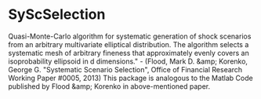 # SyScSelection
Quasi-Monte-Carlo algorithm for systematic generation of shock scenarios from an arbitrary multivariate elliptical distribution. The algorithm selects a systematic mesh of arbitrary fineness that approximately evenly covers an isoprobability ellipsoid in d dimensions." - (Flood, Mark D. &amp;amp; Korenko, George G. "Systematic Scenario Selection", Office of Financial Research Working Paper #0005, 2013)  This package is analogous to the Matlab Code published by Flood &amp;amp; Korenko in above-mentioned paper.
